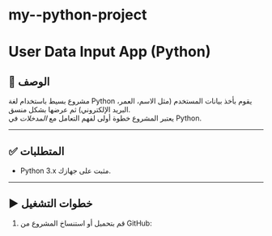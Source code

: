 # my--python-project
# User Data Input App (Python)

## 📌 الوصف
مشروع بسيط باستخدام لغة Python يقوم بأخذ بيانات المستخدم (مثل الاسم، العمر، البريد الإلكتروني) ثم عرضها بشكل منسق.  
يعتبر المشروع خطوة أولى لفهم التعامل مع *المدخلات* في Python.

---

## ✅ المتطلبات
- Python 3.x مثبت على جهازك.

---

## ▶️ خطوات التشغيل
1. قم بتحميل أو استنساخ المشروع من GitHub:
   
   
